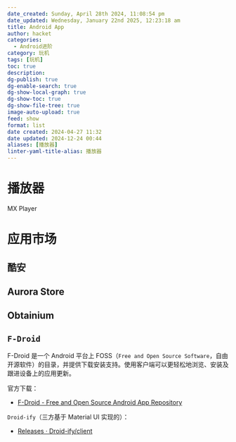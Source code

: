 ```yaml
---
date_created: Sunday, April 28th 2024, 11:08:54 pm
date_updated: Wednesday, January 22nd 2025, 12:23:18 am
title: Android App
author: hacket
categories:
  - Android进阶
category: 玩机
tags: [玩机]
toc: true
description: 
dg-publish: true
dg-enable-search: true
dg-show-local-graph: true
dg-show-toc: true
dg-show-file-tree: true
image-auto-upload: true
feed: show
format: list
date created: 2024-04-27 11:32
date updated: 2024-12-24 00:44
aliases: [播放器]
linter-yaml-title-alias: 播放器
---
```


# 播放器

MX Player

# 应用市场

## 酷安

## Aurora Store

## Obtainium

## `F-Droid`

F-Droid 是一个 Android 平台上 FOSS（`Free and Open Source Software`，自由开源软件）的目录，并提供下载安装支持。使用客户端可以更轻松地浏览、安装及跟进设备上的应用更新。

官方下载：

- [F-Droid - Free and Open Source Android App Repository](https://f-droid.org/)

`Droid-ify`（三方基于 Material UI 实现的）：

- [Releases · Droid-ify/client](https://github.com/Droid-ify/client/releases)
